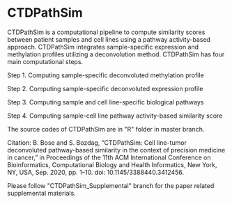 # CTDPathSim
CTDPathSim is a computational pipeline to compute similarity scores between patient samples and cell lines using a pathway activity-based approach. CTDPathSim integrates sample-specific expression and methylation profiles utilizing a deconvolution method. CTDPathSim has four main computational steps.

 Step 1. Computing sample-specific deconvoluted methylation profile
 
 Step 2. Computing sample-specific deconvoluted expression profile
 
 Step 3. Computing sample and cell line-specific biological pathways
 
 Step 4. Computing sample-cell line pathway activity-based similarity score
 
The source codes of CTDPathSim are in "R" folder in master branch.

Citation: B. Bose and S. Bozdag, “CTDPathSim: Cell line-tumor deconvoluted pathway-based similarity in the context of precision medicine in cancer,” in Proceedings of the 11th ACM International Conference on Bioinformatics, Computational Biology and Health Informatics, New York, NY, USA, Sep. 2020, pp. 1–10. doi: 10.1145/3388440.3412456.

Please follow "CTDPathSim_Supplemental" branch for the paper related supplemental materials.
